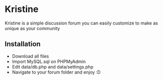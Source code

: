 # Kristine
Kristine is a simple discussion forum you can easily customize to make as unique as your community<br>
 
## Installation
<ul>
    <li>Download all files</li>
    <li>Import MySQL.sql on PHPMyAdmin</li>
    <li>Edit data/db.php and data/settings.php</li>
    <li>Navigate to your forum folder and enjoy :D</li>
</ul>